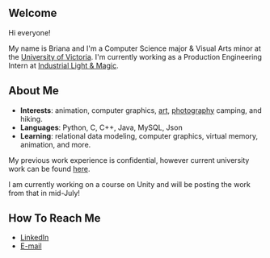 ## Welcome
Hi everyone!

My name is Briana and I'm a Computer Science major & Visual Arts minor at the [University of Victoria](https://www.uvic.ca/). I'm currently working as a Production Engineering Intern at [Industrial Light & Magic](https://www.ilm.com/).

## About Me
* **Interests**: animation, computer graphics, [art](https://brianajohnson.ca/art), [photography](https://brianajohnson.ca/) camping, and hiking.
* **Languages**: Python, C, C++, Java, MySQL, Json
* **Learning**: relational data modeling, computer graphics, virtual memory, animation, and more.

My previous work experience is confidential, however current university work can be found [here](https://github.com/brianalynette/school-work). 

I am currently working on a course on Unity and will be posting the work from that in mid-July!

## How To Reach Me
* [LinkedIn](https://www.linkedin.com/in/briana-johnson-9b923819a/)
* [E-mail](mailto:brianajohnsxn@gmail.com)
